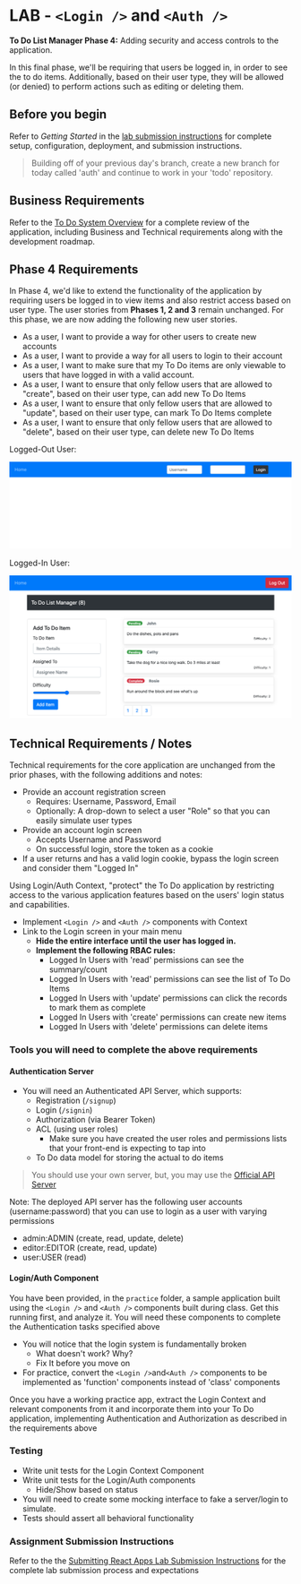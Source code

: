 # LAB -  `<Login />` and `<Auth />`

**To Do List Manager Phase 4:** Adding security and access controls to the application.

In this final phase, we'll be requiring that users be logged in, in order to see the to do items. Additionally, based on their user type, they will be allowed (or denied) to perform actions such as editing or deleting them.

## Before you begin

Refer to *Getting Started*  in the [lab submission instructions](../../reference/submission-instructions/labs/README.md) for complete setup, configuration, deployment, and submission instructions.

> Building off of your previous day's branch, create a new branch for today called 'auth' and continue to work in your 'todo' repository.

## Business Requirements

Refer to the [To Do System Overview](../../apps-and-libraries/todo/README.md) for a complete review of the application, including Business and Technical requirements along with the development roadmap.

## Phase 4 Requirements

In Phase 4, we'd like to extend the functionality of the application by requiring users be logged in to view items and also restrict access based on user type. The user stories from **Phases 1, 2 and 3** remain unchanged. For this phase, we are now adding the following new user stories.

- As a user, I want to provide a way for other users to create new accounts
- As a user, I want to provide a way for all users to login to their account
- As a user, I want to make sure that my To Do items are only viewable to users that have logged in with a valid account.
- As a user, I want to ensure that only fellow users that are allowed to "create", based on their user type, can add new To Do Items
- As a user, I want to ensure that only fellow users that are allowed to "update", based on their user type, can mark To Do Items complete
- As a user, I want to ensure that only fellow users that are allowed to "delete", based on their user type, can delete new To Do Items

Logged-Out User:

![LoggedOut](todo-logged-out.png)

Logged-In User:

![LoggedIn](todo-user.png)

## Technical Requirements / Notes

Technical requirements for the core application are unchanged from the prior phases, with the following additions and notes:

- Provide an account registration screen
  - Requires: Username, Password, Email
  - Optionally: A drop-down to select a user "Role" so that you can easily simulate user types
- Provide an account login screen
  - Accepts Username and Password
  - On successful login, store the token as a cookie
- If a user returns and has a valid login cookie, bypass the login screen and consider them "Logged In"

Using Login/Auth Context, "protect" the To Do application by restricting access to the various application features based on the users' login status and capabilities.

- Implement `<Login />` and `<Auth />` components with Context
- Link to the Login screen in your main menu
  - **Hide the entire interface until the user has logged in.**
  - **Implement the following RBAC rules:**
    - Logged In Users with 'read' permissions can see the summary/count
    - Logged In Users with 'read' permissions can see the list of To Do Items
    - Logged In Users with 'update' permissions can click the records to mark them as complete
    - Logged In Users with 'create' permissions can create new items
    - Logged In Users with 'delete' permissions can delete items

### Tools you will need to complete the above requirements

#### Authentication Server

- You will need an Authenticated API Server, which supports:
  - Registration (`/signup`)
  - Login (`/signin`)
  - Authorization (via Bearer Token)
  - ACL (using user roles)
    - Make sure you have created the user roles and permissions lists that your front-end is expecting to tap into
  - To Do data model for storing the actual to do items

 > You should use your own server, but, you may use the [Official API Server](https://api-js401.herokuapp.com)

Note: The deployed API server has the following user accounts (username:password) that you can use to login as a user with varying permissions

- admin:ADMIN (create, read, update, delete)
- editor:EDITOR (create, read, update)
- user:USER (read)

#### Login/Auth Component

You have been provided, in the `practice` folder, a sample application built using the `<Login />` and `<Auth />` components built during class. Get this running first, and analyze it. You will need these components to complete the Authentication tasks specified above

- You will notice that the login system is fundamentally broken
  - What doesn't work? Why?
  - Fix It before you move on
- For practice, convert the `<Login />`and`<Auth />` components to be implemented as 'function' components instead of 'class' components

Once you have a working practice app, extract the Login Context and relevant components from it and incorporate them into your To Do application, implementing Authentication and Authorization as described in the requirements above

### Testing

- Write unit tests for the Login Context Component
- Write unit tests for the Login/Auth components
  - Hide/Show based on status
- You will need to create some mocking interface to fake a server/login to simulate.
- Tests should assert all behavioral functionality

### Assignment Submission Instructions

Refer to the the [Submitting React Apps Lab Submission Instructions](../../reference/submission-instructions/labs/react-apps.md) for the complete lab submission process and expectations
